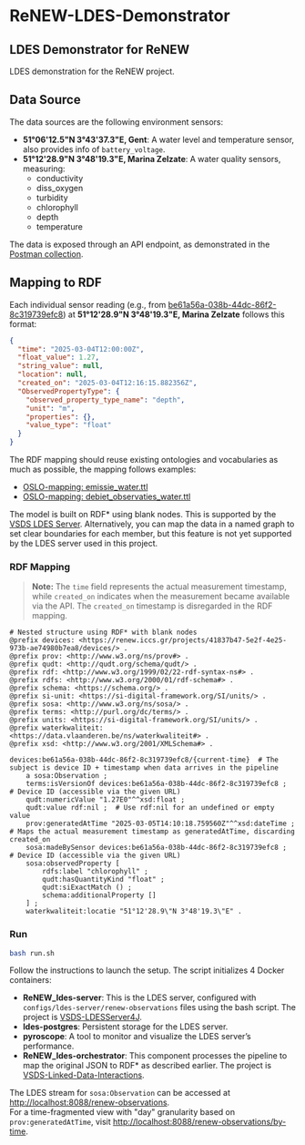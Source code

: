 # ReNEW-LDES-Demonstrator

## LDES Demonstrator for ReNEW

LDES demonstration for the ReNEW project.

## Data Source
The data sources are the following environment sensors:
- **51°06'12.5"N 3°43'37.3"E, Gent**: A water level and temperature sensor, also provides info of `battery_voltage`.
- **51°12'28.9"N 3°48'19.3"E, Marina Zelzate**: A water quality sensors, measuring:
    - conductivity
    - diss_oxygen
    - turbidity
    - chlorophyll
    - depth
    - temperature

The data is exposed through an API endpoint, as demonstrated in the [Postman collection](postman).

## Mapping to RDF
Each individual sensor reading (e.g., from [be61a56a-038b-44dc-86f2-8c319739efc8](https://renew.iccs.gr/projects/41837b47-5e2f-4e25-973b-ae74980b7ea8/devices/be61a56a-038b-44dc-86f2-8c319739efc8)) at **51°12'28.9"N 3°48'19.3"E, Marina Zelzate** follows this format:

```json
{
  "time": "2025-03-04T12:00:00Z",
  "float_value": 1.27,
  "string_value": null,
  "location": null,
  "created_on": "2025-03-04T12:16:15.882356Z",
  "ObservedPropertyType": {
    "observed_property_type_name": "depth",
    "unit": "m",
    "properties": {},
    "value_type": "float"
  }
}
```

The RDF mapping should reuse existing ontologies and vocabularies as much as possible, the mapping follows examples:
- [OSLO-mapping: emissie_water.ttl](https://github.com/Informatievlaanderen/OSLO-mapping/blob/fce5254af9904270e55eaabfe62450da1dac00c2/docs/_water/IMJV/emissie_water.ttl#L15)
- [OSLO-mapping: debiet_observaties_water.ttl](https://github.com/Informatievlaanderen/OSLO-mapping/blob/fce5254af9904270e55eaabfe62450da1dac00c2/docs/_water/IMJV/debiet_observaties_water.ttl)

The model is built on RDF* using blank nodes. This is supported by the [VSDS LDES Server](https://informatievlaanderen.github.io/VSDS-LDESServer4J/). Alternatively, you can map the data in a named graph to set clear boundaries for each member, but this feature is not yet supported by the LDES server used in this project.

### RDF Mapping
> **Note:** The `time` field represents the actual measurement timestamp, while `created_on` indicates when the measurement became available via the API. The `created_on` timestamp is disregarded in the RDF mapping.

```turtle
# Nested structure using RDF* with blank nodes
@prefix devices: <https://renew.iccs.gr/projects/41837b47-5e2f-4e25-973b-ae74980b7ea8/devices/> .
@prefix prov: <http://www.w3.org/ns/prov#> .
@prefix qudt: <http://qudt.org/schema/qudt/> .
@prefix rdf: <http://www.w3.org/1999/02/22-rdf-syntax-ns#> .
@prefix rdfs: <http://www.w3.org/2000/01/rdf-schema#> .
@prefix schema: <https://schema.org/> .
@prefix si-unit: <https://si-digital-framework.org/SI/units/> .
@prefix sosa: <http://www.w3.org/ns/sosa/> .
@prefix terms: <http://purl.org/dc/terms/> .
@prefix units: <https://si-digital-framework.org/SI/units/> .
@prefix waterkwaliteit: <https://data.vlaanderen.be/ns/waterkwaliteit#> .
@prefix xsd: <http://www.w3.org/2001/XMLSchema#> .

devices:be61a56a-038b-44dc-86f2-8c319739efc8/{current-time}  # The subject is device ID + timestamp when data arrives in the pipeline
    a sosa:Observation ;
    terms:isVersionOf devices:be61a56a-038b-44dc-86f2-8c319739efc8 ;  # Device ID (accessible via the given URL)
    qudt:numericValue "1.27E0"^^xsd:float ;
    qudt:value rdf:nil ;  # Use rdf:nil for an undefined or empty value
    prov:generatedAtTime "2025-03-05T14:10:18.759560Z"^^xsd:dateTime ;  # Maps the actual measurement timestamp as generatedAtTime, discarding created_on
    sosa:madeBySensor devices:be61a56a-038b-44dc-86f2-8c319739efc8 ;  # Device ID (accessible via the given URL)
    sosa:observedProperty [
        rdfs:label "chlorophyll" ;
        qudt:hasQuantityKind "float" ;
        qudt:siExactMatch () ;
        schema:additionalProperty []
    ] ;
    waterkwaliteit:locatie "51°12'28.9\"N 3°48'19.3\"E" .
```
### Run

```bash
bash run.sh
```
Follow the instructions to launch the setup. The script initializes 4 Docker containers:

- **ReNEW_ldes-server**: This is the LDES server, configured with `configs/ldes-server/renew-observations` files using the bash script. The project is [VSDS-LDESServer4J](https://github.com/Informatievlaanderen/VSDS-LDESServer4J).
- **ldes-postgres**: Persistent storage for the LDES server.
- **pyroscope**: A tool to monitor and visualize the LDES server’s performance.
- **ReNEW_ldes-orchestrator**: This component processes the pipeline to map the original JSON to RDF* as described earlier. The project is [VSDS-Linked-Data-Interactions](https://github.com/Informatievlaanderen/VSDS-Linked-Data-Interactions).

The LDES stream for `sosa:Observation` can be accessed at [http://localhost:8088/renew-observations](http://localhost:8088/renew-observations).  
For a time-fragmented view with "day" granularity based on `prov:generatedAtTime`, visit [http://localhost:8088/renew-observations/by-time](http://localhost:8088/renew-observations/by-time).
